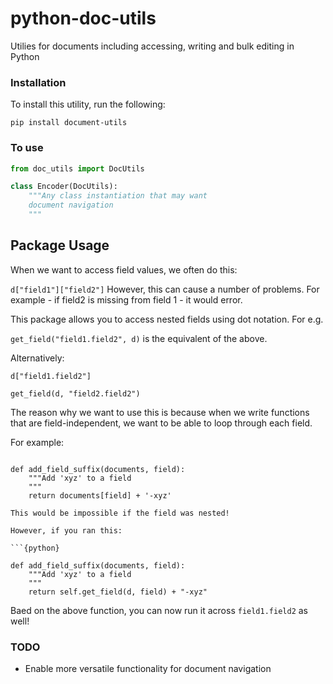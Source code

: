 # python-doc-utils
Utilies for documents including accessing, writing and bulk editing in Python

### Installation 

To install this utility, run the following: 

```
pip install document-utils
```

### To use

```python
from doc_utils import DocUtils

class Encoder(DocUtils):
    """Any class instantiation that may want
    document navigation
    """
```

## Package Usage 

When we want to access field values, we often do this:

`d["field1"]["field2"]`
However, this can cause a number of problems. 
For example - if field2 is missing from field 1 - it would error. 

This package allows you to access nested fields using dot notation. For e.g. 

`get_field("field1.field2", d)` is the equivalent of the above.

Alternatively: 

`d["field1.field2"]`

`get_field(d, "field2.field2")`

The reason why we want to use this is because when we write functions 
that are field-independent, we want to be able to loop through each field. 

For example: 

```{python}

def add_field_suffix(documents, field):
    """Add 'xyz' to a field
    """
    return documents[field] + '-xyz'

This would be impossible if the field was nested!

However, if you ran this: 

```{python}

def add_field_suffix(documents, field):
    """Add 'xyz' to a field 
    """
    return self.get_field(d, field) + "-xyz"
```

Baed on the above function, you can now run it across `field1.field2` as well!


### TODO

- Enable more versatile functionality for document navigation
